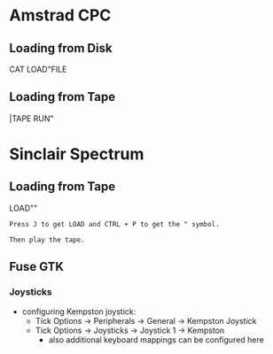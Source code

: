 # Amstrad CPC

## Loading from Disk

CAT
LOAD"FILE

## Loading from Tape

|TAPE
RUN"

# Sinclair Spectrum

## Loading from Tape

LOAD""

    Press J to get LOAD and CTRL + P to get the " symbol.

    Then play the tape.

## Fuse GTK

### Joysticks
- configuring Kempston joystick:
  - Tick Options -> Peripherals -> General -> Kempston Joystick 
  - Tick Options -> Joysticks -> Joystick 1 -> Kempston
    - also additional keyboard mappings can be configured here


